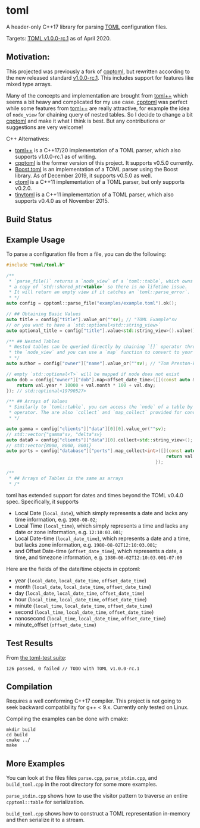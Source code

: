 # toml
A header-only C++17 library for parsing [TOML][toml] configuration files.

Targets: [TOML v1.0.0-rc.1][currver] as of April 2020.

## Motivation:

This projected was previously a fork of [cpptoml][cpptoml], but rewritten
according to the new released standard [v1.0.0-rc.1][currver]. This 
includes support for features like mixed type arrays.

Many of the concepts and implementation are brought from [toml++][tomlplusplus]
which seems a bit heavy and complicated for my use case. [cpptoml][cpptoml] was
perfect while some features from [toml++][tomlplusplus] are really attractive, 
for example the idea of `node_view` for chaining query of nested tables. So I 
decide to change a bit [cpptoml][cpptoml] and make it what I think is best. 
But any contributions or suggestions are very welcome!

C++ Alternatives:
- [toml++][tomlplusplus] is a C++17/20 implementation of a TOML parser,
  which also supports v1.0.0-rc.1 as of writing.
- [cpptoml][cpptoml] is the former version of this project. It supports v0.5.0 currently.
- [Boost.toml][boost.toml] is an implementation of a TOML parser using
  the Boost library. As of December 2019, it supports v0.5.0 as well.
- [ctoml][ctoml] is a C++11 implementation of a TOML parser, but only
  supports v0.2.0.
- [tinytoml][tinytoml] is a C++11 implementation of a TOML parser, which
  also supports v0.4.0 as of November 2015.

## Build Status

## Example Usage
To parse a configuration file from a file, you can do the following:

```cpp
#include "toml/toml.h"

/**
 * `parse_file()` returns a `node_view` of a `toml::table`, which owns
 * a copy of `std::shared_ptr<table>` so there is no lifetime issue.
 * It will return an empty view if it catches an `toml::parse_error`.
 * */
auto config = cpptoml::parse_file("examples/example.toml").ok();

// ## Obtaining Basic Values
auto title = config["title"].value_or(""sv); // "TOML Example"sv
// or you want to have a `std::optional<std::string_view>`
auto optional_title = config["title"].value<std::string_view>().value();

/** ## Nested Tables
 * Nested tables can be queried directly by chaining `[]` operator through
 * the `node_view` and you can use a `map` function to convert to your data type
 * */
auto author = config["owner"]["name"].value_or(""sv); // "Tom Preston-Werner"

// empty `std::optional<T>` will be mapped if node does not exist
auto dob = config["owner"]["dob"].map<offset_date_time>([](const auto &val) {
    return val.year * 10000 + val.month * 100 + val.day;
}); // std::optional<19790527>

/** ## Arrays of Values
 * Similarly to `toml::table`, you can access the `node` of a table by `[]`
 * operator. The are also `collect` and `map_collect` provided for convenience:
 * */

auto gamma = config["clients"]["data"][0][0].value_or(""sv);
// std::vector{"gamma"sv, "delta"sv}
auto data0 = config["clients"]["data"][0].collect<std::string_view>();
// std::vector{8000, 8000, 8001}
auto ports = config["database"]["ports"].map_collect<int>([](const auto &val) {
                                                            return val - 1;
                                                        });

/**
 * ## Arrays of Tables is the same as arrays
 * /*
```

toml has extended support for dates and times beyond the TOML v0.4.0
spec. Specifically, it supports

- Local Date (`local_date`), which simply represents a date and lacks any time
  information, e.g. `1980-08-02`;
- Local Time (`local_time`), which simply represents a time and lacks any
  date or zone information, e.g. `12:10:03.001`;
- Local Date-time (`local_date_time`), which represents a date and a time,
  but lacks zone information, e.g. `1980-08-02T12:10:03.001`;
- and Offset Date-time (`offset_date_time`), which represents a date, a
  time, and timezone information, e.g. `1980-08-02T12:10:03.001-07:00`

Here are the fields of the date/time objects in cpptoml:

- year (`local_date`, `local_date_time`, `offset_date_time`)
- month (`local_date`, `local_date_time`, `offset_date_time`)
- day (`local_date`, `local_date_time`, `offset_date_time`)
- hour (`local_time`, `local_date_time`, `offset_date_time`)
- minute (`local_time`, `local_date_time`, `offset_date_time`)
- second (`local_time`, `local_date_time`, `offset_date_time`)
- nanosecond (`local_time`, `local_date_time`, `offset_date_time`)
- minute\_offset (`offset_date_time`)


## Test Results

From [the toml-test suite][toml-test]:

```
126 passed, 0 failed // TODO with TOML v1.0.0-rc.1
```

## Compilation
Requires a well conforming C++17 compiler. This project is not going to seek backward
compatibility for g++ < 9.x. Currently only tested on Linux.

Compiling the examples can be done with cmake:

```
mkdir build
cd build
cmake ../
make
```

## More Examples
You can look at the files files `parse.cpp`, `parse_stdin.cpp`, and
`build_toml.cpp` in the root directory for some more examples.

`parse_stdin.cpp` shows how to use the visitor pattern to traverse an
entire `cpptoml::table` for serialization.

`build_toml.cpp` shows how to construct a TOML representation in-memory and
then serialize it to a stream.

[currver]: https://github.com/toml-lang/toml/blob/master/versions/en/toml-v1.0.0-rc.1.md
[cpptoml]: https://github.com/skystrife/cpptoml
[toml]: https://github.com/toml-lang/toml
[toml-test]: https://github.com/BurntSushi/toml-test
[toml-test-fork]: https://github.com/skystrife/toml-test
[ctoml]: https://github.com/evilncrazy/ctoml
[libtoml]: https://github.com/ajwans/libtoml
[tinytoml]: https://github.com/mayah/tinytoml
[boost.toml]: https://github.com/ToruNiina/Boost.toml
[tomlplusplus]: https://github.com/marzer/tomlplusplus
